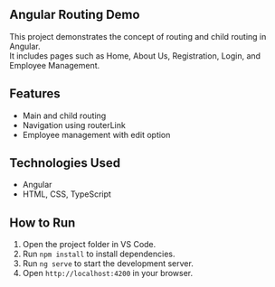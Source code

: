 ## Angular Routing Demo

This project demonstrates the concept of routing and child routing in Angular.  
It includes pages such as Home, About Us, Registration, Login, and Employee Management.

## Features
- Main and child routing
- Navigation using routerLink
- Employee management with edit option

## Technologies Used
- Angular
- HTML, CSS, TypeScript

## How to Run
1. Open the project folder in VS Code.
2. Run `npm install` to install dependencies.
3. Run `ng serve` to start the development server.
4. Open `http://localhost:4200` in your browser.
